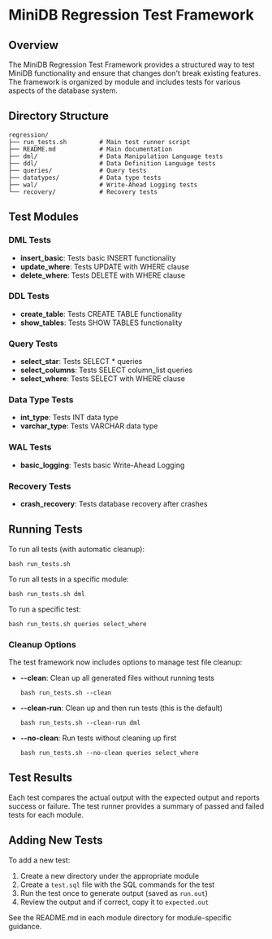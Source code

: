 # MiniDB Regression Test Framework

## Overview

The MiniDB Regression Test Framework provides a structured way to test MiniDB functionality and ensure that changes don't break existing features. The framework is organized by module and includes tests for various aspects of the database system.

## Directory Structure

```
regression/
├── run_tests.sh         # Main test runner script
├── README.md            # Main documentation
├── dml/                 # Data Manipulation Language tests
├── ddl/                 # Data Definition Language tests
├── queries/             # Query tests
├── datatypes/           # Data type tests
├── wal/                 # Write-Ahead Logging tests
└── recovery/            # Recovery tests
```

## Test Modules

### DML Tests
- **insert_basic**: Tests basic INSERT functionality
- **update_where**: Tests UPDATE with WHERE clause
- **delete_where**: Tests DELETE with WHERE clause

### DDL Tests
- **create_table**: Tests CREATE TABLE functionality
- **show_tables**: Tests SHOW TABLES functionality

### Query Tests
- **select_star**: Tests SELECT * queries
- **select_columns**: Tests SELECT column_list queries
- **select_where**: Tests SELECT with WHERE clause

### Data Type Tests
- **int_type**: Tests INT data type
- **varchar_type**: Tests VARCHAR data type

### WAL Tests
- **basic_logging**: Tests basic Write-Ahead Logging

### Recovery Tests
- **crash_recovery**: Tests database recovery after crashes

## Running Tests

To run all tests (with automatic cleanup):
```
bash run_tests.sh
```

To run all tests in a specific module:
```
bash run_tests.sh dml
```

To run a specific test:
```
bash run_tests.sh queries select_where
```

### Cleanup Options

The test framework now includes options to manage test file cleanup:

- **--clean**: Clean up all generated files without running tests
  ```
  bash run_tests.sh --clean
  ```

- **--clean-run**: Clean up and then run tests (this is the default)
  ```
  bash run_tests.sh --clean-run dml
  ```

- **--no-clean**: Run tests without cleaning up first
  ```
  bash run_tests.sh --no-clean queries select_where
  ```

## Test Results

Each test compares the actual output with the expected output and reports success or failure. The test runner provides a summary of passed and failed tests for each module.

## Adding New Tests

To add a new test:

1. Create a new directory under the appropriate module
2. Create a `test.sql` file with the SQL commands for the test
3. Run the test once to generate output (saved as `run.out`)
4. Review the output and if correct, copy it to `expected.out`

See the README.md in each module directory for module-specific guidance.